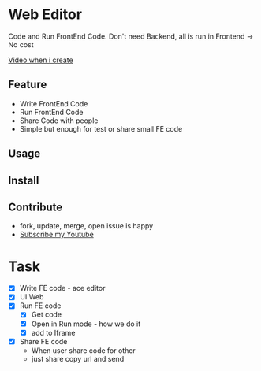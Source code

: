 # Web Editor

Code and Run FrontEnd Code. 
Don't need Backend, all is run in Frontend -> No cost 

[Video when i create]()

## Feature
- Write FrontEnd Code 
- Run FrontEnd Code 
- Share Code with people 
- Simple but enough for test or share small FE code 

## Usage

## Install

## Contribute
- fork, update, merge, open issue is happy
- [Subscribe my Youtube](https://www.youtube.com/@WingramOrg)

# Task 
- [x] Write FE code - ace editor 
- [x] UI Web
- [x] Run FE code 
    + [x] Get code
    + [x] Open in Run mode - how we do it 
    + [x] add to Iframe 

- [x] Share FE code 
    + When user share code for other 
    + just share copy url and send 